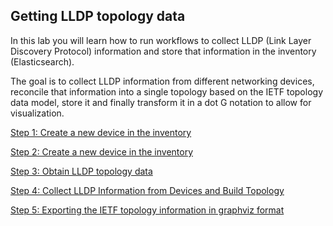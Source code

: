 ## Getting LLDP topology data

In this lab you will learn how to run workflows to collect LLDP (Link Layer Discovery Protocol) information and store that information in the inventory (Elasticsearch).

The goal is to collect LLDP information from different networking devices, reconcile that information into a single topology based on the IETF topology data model, store it and finally transform it in a dot G notation to allow for visualization.

[Step 1: Create a new device in the inventory](1.md)

[Step 2: Create a new device in the inventory](2.md)

[Step 3: Obtain LLDP topology data](3.md)

[Step 4: Collect LLDP Information from Devices and Build Topology](4.md)

[Step 5: Exporting the IETF topology information in graphviz format](5.md)